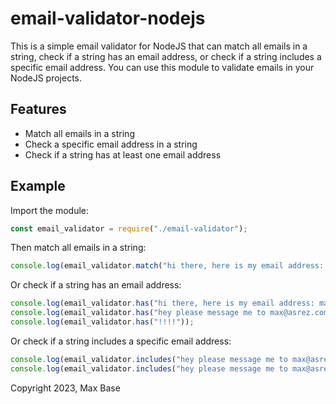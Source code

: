 # email-validator-nodejs

This is a simple email validator for NodeJS that can match all emails in a string, check if a string has an email address, or check if a string includes a specific email address. You can use this module to validate emails in your NodeJS projects.

## Features

- Match all emails in a string
- Check a specific email address in a string
- Check if a string has at least one email address

## Example

Import the module:

```javascript
const email_validator = require("./email-validator");
```

Then match all emails in a string:

```javascript
console.log(email_validator.match("hi there, here is my email address: maxbasecode@gmail.com please email me otherwise i will contact info@google.com... or at least to info@my.asrez.com or me.you@my.asrez.com"));
```

Or check if a string has an email address:

```javascript
console.log(email_validator.has("hi there, here is my email address: maxbasecode@gmail.com please email me otherwise i will contact info@google.com... or at least to info@my.asrez.com or me.you@my.asrez.com"));
console.log(email_validator.has("hey please message me to max@asrez.com"));
console.log(email_validator.has("!!!!"));
```

Or check if a string includes a specific email address:

```javascript
console.log(email_validator.includes("hey please message me to max@asrez.com", "max@asrez.com"));
console.log(email_validator.includes("hey please message me to max@asrez.com", "info@google.com"));
```

Copyright 2023, Max Base
